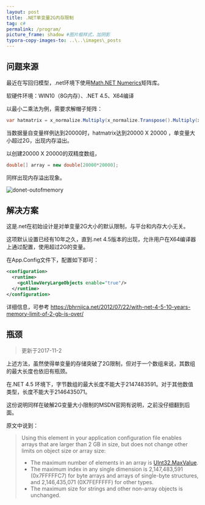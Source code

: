 ```yaml
---
layout: post
title: .NET单变量2G内存限制
tag: c#
permalink: /program/
picture_frame: shadow #图片框样式，加阴影
typora-copy-images-to: ..\..\images\_posts
---
```


## 问题来源

最近在写回归模型，.net环境下使用[Math.NET Numerics](https://numerics.mathdotnet.com/#Math-NET-Numerics)矩阵库。

软硬件环境：WIN10（8G内存）、.NET 4.5、X64编译

以最小二乘法为例，需要求解帽子矩阵：

```c#
var hatmatrix = x_normalize.Multiply(x_normalize.Transpose().Multiply(x_normalize).Inverse()).Multiply(x_normalize.Transpose());
```



当数据量自变量样例达到20000时，hatmatrix达到20000 X 20000 ，单变量大小超过2G，出现内存溢出。



以创建20000 X 20000的双精度数组，

```c#
double[] array = new double[20000*20000];
```

同样出现内存溢出现象。

![donet-outofmemory](https://raw.githubusercontent.com/xwhsky/xwhsky.github.io/master/images/_posts/donet-outofmemory.png)

## 解决方案

这是.net在初始设计是对单变量2G大小的默认限制，与平台和内存大小无关。

这项默认设置已经有10年之久，直到.net 4.5版本的出现，允许用户在X64编译器上通过配置，使用超过2G的变量。

在App.Config文件下，配置如下即可：

```xml
<configuration>
  <runtime>
    <gcAllowVeryLargeObjects enable="true"/>
  </runtime>
</configuration>
```



详细信息，可参考 https://bhrnjica.net/2012/07/22/with-net-4-5-10-years-memory-limit-of-2-gb-is-over/



## 瓶颈

> 更新于2017-11-2

上述方法，虽然使得单变量的存储突破了2G限制，但对于一个数组来说，其数组的最大长度也依旧有瓶颈。

在.NET 4.5 环境下，字节数组的最大长度不能大于2147483591。对于其他数值类型，长度不能大于2146435071。

这份说明同样在破解2G变量大小限制的MSDN官网有说明，之前没仔细翻到后面。

原文中说到：

> Using this element in your application configuration file enables arrays that are larger than 2 GB in size, but does not change other limits on object size or array size:
>
> - The maximum number of elements in an array is [UInt32.MaxValue](https://docs.microsoft.com/en-us/dotnet/api/system.uint32.maxvalue).
> - The maximum index in any single dimension is 2,147,483,591 (0x7FFFFFC7) for byte arrays and arrays of single-byte structures, and 2,146,435,071 (0X7FEFFFFF) for other types.
> - The maximum size for strings and other non-array objects is unchanged.



[^官网参考]: https://docs.microsoft.com/en-us/dotnet/framework/configure-apps/file-schema/runtime/gcallowverylargeobjects-element

